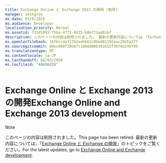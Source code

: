 ```yaml
---
title: Exchange Online と Exchange 2013 の開発 (削除)
manager: sethgros
ms.date: 03/9/2015
ms.audience: Developer
localization_priority: Normal
ms.assetid: f33d1093-75ba-4ff2-8d15-b0bf73a401bf
description: このページの内容は削除されました。 最新の更新内容については、「Exchange Online と Exchange の開発」のトピックをご覧ください。
ms.openlocfilehash: 16f6cc4a317b2eeb661c0bbd81192aac292ba377
ms.sourcegitcommit: 88ec988f2bb67c1866d06b361615f3674a24e795
ms.translationtype: MT
ms.contentlocale: ja-JP
ms.lasthandoff: 06/03/2020
ms.locfileid: "44456235"
---
```

# <a name="exchange-online-and-exchange-2013-development"></a><span data-ttu-id="34c7e-104">Exchange Online と Exchange 2013 の開発</span><span class="sxs-lookup"><span data-stu-id="34c7e-104">Exchange Online and Exchange 2013 development</span></span>

> [!NOTE] 
> <span data-ttu-id="34c7e-105">このページの内容は削除されました。</span><span class="sxs-lookup"><span data-stu-id="34c7e-105">This page has been retired.</span></span> <span data-ttu-id="34c7e-106">最新の更新内容については、「[Exchange Online と Exchange の開発](exchange-server-development.md)」のトピックをご覧ください。</span><span class="sxs-lookup"><span data-stu-id="34c7e-106">For the latest updates, go to [Exchange Online and Exchange development](exchange-server-development.md).</span></span>

